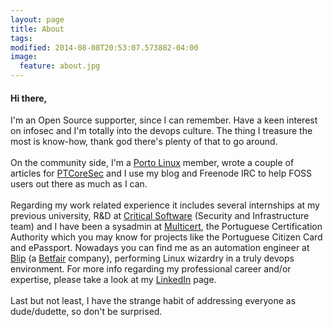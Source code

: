 ```yaml
---
layout: page
title: About
tags:
modified: 2014-08-08T20:53:07.573882-04:00
image:
  feature: about.jpg
---
```


#### Hi there,
   I'm an Open Source supporter, since I can remember. Have a keen interest on infosec and I'm totally into the devops culture. The thing I treasure the most is know-how, thank god there's plenty of that to go around.
<br>
<br>
  On the community side, I'm a [Porto Linux](http://portolinux.org/) member, wrote a couple of articles for [PTCoreSec](http://blog.kintoandar.com/2013/01/ptcoresec-because-security-matters.html) and I use my blog and Freenode IRC to help FOSS users out there as much as I can.
<br>
<br>
  Regarding my work related experience it includes several internships at my previous university, R&D at [Critical Software](http://www.criticalsoftware.com/) (Security and Infrastructure team) and I have been a sysadmin at [Multicert](https://www.multicert.com), the Portuguese Certification Authority which you may know for projects like the Portuguese Citizen Card and ePassport. Nowadays you can find me as an automation engineer at [Blip](http://www.blip.pt/) (a [Betfair](http://corporate.betfair.com/) company), performing Linux wizardry in a truly devops environment. For more info regarding my professional career and/or expertise, please take a look at my [LinkedIn](https://www.linkedin.com/in/joelbastos) page.
<br>
<br>
  Last but not least, I have the strange habit of addressing everyone as dude/dudette, so don't be surprised.
